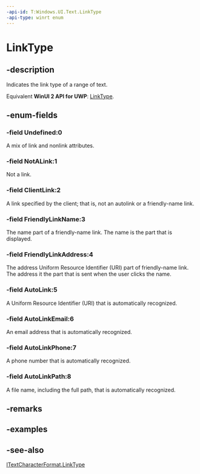 ```yaml
---
-api-id: T:Windows.UI.Text.LinkType
-api-type: winrt enum
---
```


<!-- Enumeration syntax
public enum Windows.UI.Text.LinkType : int
-->

# LinkType

## -description
Indicates the link type of a range of text.

Equivalent **WinUI 2 API for UWP**: [LinkType](/windows/winui/api/microsoft.ui.text.linktype).

## -enum-fields
### -field Undefined:0
A mix of link and nonlink attributes.

### -field NotALink:1
Not a link.

### -field ClientLink:2
A link specified by the client; that is, not an autolink or a friendly-name link.

### -field FriendlyLinkName:3
The name part of a friendly-name link. The name is the part that is displayed.

### -field FriendlyLinkAddress:4
The address Uniform Resource Identifier (URI) part of friendly-name link. The address it the part that is sent when the user clicks the name.

### -field AutoLink:5
A Uniform Resource Identifier (URI) that is automatically recognized.

### -field AutoLinkEmail:6
An email address that is automatically recognized.

### -field AutoLinkPhone:7
A phone number that is automatically recognized.

### -field AutoLinkPath:8
A file name, including the full path, that is automatically recognized.


## -remarks

## -examples

## -see-also
[ITextCharacterFormat.LinkType](itextcharacterformat_linktype.md)
